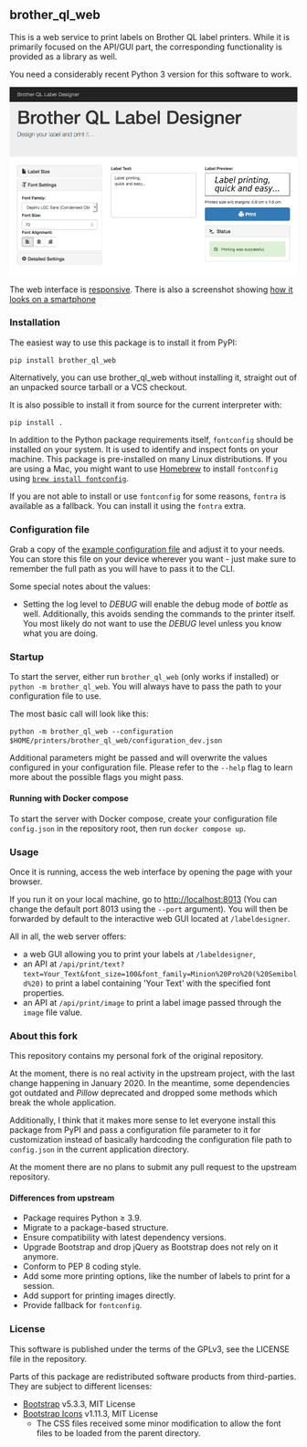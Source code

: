 ## brother\_ql\_web

This is a web service to print labels on Brother QL label printers. While it is primarily focused on the API/GUI part, the corresponding functionality is provided as a library as well.

You need a considerably recent Python 3 version for this software to work.

![Screenshot](./brother_ql_web/static/images/screenshots/Label-Designer_Desktop.png)

The web interface is [responsive](https://en.wikipedia.org/wiki/Responsive_web_design).
There is also a screenshot showing [how it looks on a smartphone](./brother_ql_web/static/images/screenshots/Label-Designer_Phone.png)

### Installation

The easiest way to use this package is to install it from PyPI:

    pip install brother_ql_web

Alternatively, you can use brother_ql_web without installing it, straight out of an unpacked source tarball or a VCS checkout.

It is also possible to install it from source for the current interpreter with:

    pip install .


In addition to the Python package requirements itself, `fontconfig` should be installed on your system. It is used to identify and inspect fonts on your machine. This package is pre-installed on many Linux distributions. If you are using a Mac, you might want to use [Homebrew](https://brew.sh) to install `fontconfig` using [`brew install fontconfig`](https://formulae.brew.sh/formula/fontconfig).

If you are not able to install or use `fontconfig` for some reasons, `fontra` is available as a fallback. You can install it using the `fontra` extra.

### Configuration file

Grab a copy of the [example configuration file](https://github.com/FriedrichFroebel/brother_ql_web/blob/master/config.example.json) and adjust it to your needs. You can store this file on your device wherever you want - just make sure to remember the full path as you will have to pass it to the CLI.

Some special notes about the values:

* Setting the log level to *DEBUG* will enable the debug mode of *bottle* as well. Additionally, this avoids sending the commands to the printer itself. You most likely do not want to use the *DEBUG* level unless you know what you are doing.

### Startup

To start the server, either run `brother_ql_web` (only works if installed) or `python -m brother_ql_web`. You will always have to pass the path to your configuration file to use.

The most basic call will look like this:

    python -m brother_ql_web --configuration $HOME/printers/brother_ql_web/configuration_dev.json

Additional parameters might be passed and will overwrite the values configured in your configuration file. Please refer to the `--help` flag to learn more about the possible flags you might pass.

#### Running with Docker compose

To start the server with Docker compose, create your configuration file `config.json` in the repository root, then run `docker compose up`.

### Usage

Once it is running, access the web interface by opening the page with your browser.

If you run it on your local machine, go to <http://localhost:8013> (You can change the default port 8013 using the `--port` argument). You will then be forwarded by default to the interactive web GUI located at `/labeldesigner`.

All in all, the web server offers:

* a web GUI allowing you to print your labels at `/labeldesigner`,
* an API at `/api/print/text?text=Your_Text&font_size=100&font_family=Minion%20Pro%20(%20Semibold%20)`
  to print a label containing 'Your Text' with the specified font properties.
* an API at `/api/print/image` to print a label image passed through the `image` file value.

### About this fork

This repository contains my personal fork of the original repository.

At the moment, there is no real activity in the upstream project, with the last change happening in January 2020. In the meantime, some dependencies got outdated and *Pillow* deprecated and dropped some methods which break the whole application.

Additionally, I think that it makes more sense to let everyone install this package from PyPI and pass a configuration file parameter to it for customization instead of basically hardcoding the configuration file path to `config.json` in the current application directory.

At the moment there are no plans to submit any pull request to the upstream repository.

#### Differences from upstream

  * Package requires Python ≥ 3.9.
  * Migrate to a package-based structure.
  * Ensure compatibility with latest dependency versions.
  * Upgrade Bootstrap and drop jQuery as Bootstrap does not rely on it anymore.
  * Conform to PEP 8 coding style.
  * Add some more printing options, like the number of labels to print for a session.
  * Add support for printing images directly.
  * Provide fallback for `fontconfig`.

### License

This software is published under the terms of the GPLv3, see the LICENSE file in the repository.

Parts of this package are redistributed software products from third-parties. They are subject to different licenses:

* [Bootstrap](https://github.com/twbs/bootstrap) v5.3.3, MIT License
* [Bootstrap Icons](https://github.com/twbs/icons) v1.11.3, MIT License
  * The CSS files received some minor modification to allow the font files to be loaded from the parent directory.
